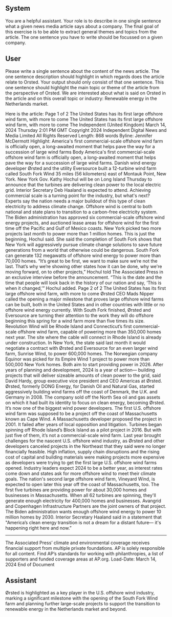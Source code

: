 ## System

You are a helpful assistant. Your role is to describe in one single sentence what a given news media article says about a company. The final goal of this exercise is to be able to extract general themes and topics from the article. The one sentence you have to write should be focussed on a given company.

## User


Please write a single sentence about the content of the news article. The one sentence description should highlight in which regards does the article relate to Orsted. Your output should only consist of that one sentence.
This one sentence should highlight the main topic or theme of the article from the perspective of Orsted. We are interested about what is said on Orsted in the article and on this overall topic or industry: Renewable energy in the Netherlands market.

Here is the article: Page 1 of 2
The United States has its first large offshore wind farm, with more to come
The United States has its first large offshore wind farm, with more to come
The Independent (United Kingdom)
March 14, 2024 Thursday 2:01 PM GMT
Copyright 2024 Independent Digital News and Media Limited All Rights Reserved
Length: 868 words
Byline: Jennifer McDermott
Highlight: America's first commercial-scale offshore wind farm is officially open, a long-awaited moment that helps 
pave the way for a succession of large wind farms
Body
America's first commercial-scale offshore wind farm is officially open, a long-awaited moment that helps pave the 
way for a succession of large wind farms.
Danish wind energy developer Ørsted and the utility Eversource built a 12-turbine wind farm called South Fork 
Wind 35 miles (56 kilometers) east of Montauk Point, New York.  New York Gov. Kathy Hochul  will be on Long 
Island Thursday to announce that the turbines are delivering clean power to the local electric grid. Interior Secretary 
Deb Haaland  is expected to attend. 
Achieving commercial scale is a turning point for the industry, but what's next? Experts say the nation needs a 
major buildout of this type of clean electricity to address climate change. 
Offshore wind is central to both national and state plans to transition to a carbon-free electricity system. The Biden 
administration has approved six commercial-scale offshore wind energy projects, and auctioned lease areas for 
offshore wind for the first time off the Pacific and Gulf of Mexico coasts. New York picked two more projects last 
month to power more than 1 million homes. 
This is just the beginning, Hochul said. She said the completion of South Fork shows that New York will 
aggressively pursue climate change solutions to save future generations from a world that otherwise could be 
dangerous. South Fork can generate 132 megawatts of offshore wind energy to power more than 70,000 homes. 
“It’s great to be first, we want to make sure we’re not the last. That’s why we’re showing other states how it can be 
done, why we're moving forward, on to other projects,” Hochul told The Associated Press in an exclusive interview 
before the announcement. 
“This is the date and the time that people will look back in the history of our nation and say, ‘This is when it 
changed,’” Hochul added.
Page 2 of 2
The United States has its first large offshore wind farm, with more to come
Ørsted CEO Mads Nipper called the opening a major milestone that proves large offshore wind farms can be built, 
both in the United States  and in other countries with little or no offshore wind energy currently. 
With South Fork finished, Ørsted and Eversource are turning their attention to the work they will do offshore 
beginning this spring for a wind farm more than five times its size. Revolution Wind will be Rhode Island and 
Connecticut’s first commercial-scale offshore wind farm, capable of powering more than 350,000 homes next year. 
The site where the cable will connect in Rhode Island is already under construction.
In New York, the state said last month it would negotiate a contract with Ørsted and Eversource for an even larger 
wind farm, Sunrise Wind, to power 600,000 homes. The Norwegian company Equinor was picked for its Empire 
Wind 1 project to power more than 500,000 New York homes. Both aim to start providing power in 2026. 
After years of planning and development, 2024 is a year of action— building projects that will deliver sizeable 
amounts of clean power to the grid, said David Hardy, group executive vice president and CEO Americas at 
Ørsted.
Ørsted, formerly DONG Energy, for Danish Oil and Natural Gas, started aggressively building wind farms off the 
coast of Denmark, the U.K. and Germany in 2008. The company sold off the North Sea oil and gas assets on which 
it had built its identity to focus on clean energy, becoming Ørsted. It’s now one of the biggest wind power 
developers.
The first U.S. offshore wind farm was supposed to be a project off the coast of Massachusetts known as Cape 
Wind. A Massachusetts developer proposed the project in 2001. It failed after years of local opposition and 
litigation. 
Turbines began spinning off Rhode Island’s Block Island as a pilot project in 2016. But with just five of them, it’s not 
a commercial-scale wind farm.
Last year brought challenges for the nascent U.S. offshore wind industry, as Ørsted and other developers canceled 
projects in the Northeast that they said were no longer financially feasible. High inflation, supply chain disruptions 
and the rising cost of capital and building materials were making projects more expensive as developers were trying 
to get the first large U.S. offshore wind farms opened. 
Industry leaders expect 2024 to be a better year, as interest rates come down and states ask for more offshore 
wind to meet their climate goals. 
The nation's second large offshore wind farm, Vineyard Wind, is expected to open later this year off the coast of 
Massachusetts, too. The first five turbines are providing power for about 30,000 homes and businesses in 
Massachusetts. When all 62 turbines are spinning, they'll generate enough electricity for 400,000 homes and 
businesses. Avangrid and Copenhagen Infrastructure Partners are the joint owners of that project.
The Biden administration wants enough offshore wind energy to power 10 million homes by 2030. Interior Secretary 
Haaland said in a statement that "America’s clean energy transition is not a dream for a distant future— it's 
happening right here and now.” 
___
The Associated Press’ climate and environmental coverage receives financial support from multiple private 
foundations. AP  is solely responsible for all content. Find AP’s standards for working with philanthropies, a list of 
supporters and funded coverage areas at AP.org.
Load-Date: March 14, 2024
End of Document
            

## Assistant

Ørsted is highlighted as a key player in the U.S. offshore wind industry, marking a significant milestone with the opening of the South Fork Wind farm and planning further large-scale projects to support the transition to renewable energy in the Netherlands market and beyond.

